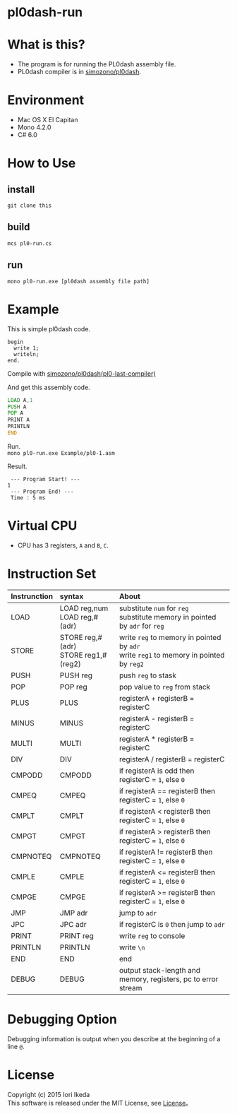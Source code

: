 # pl0dash-run

# What is this?
+ The program is for  running the PL0dash assembly file.
+ PL0dash compiler is in [simozono/pl0dash](https://github.com/simozono/pl0dash).

# Environment
+ Mac OS X El Capitan
+ Mono 4.2.0
+ C# 6.0

# How to Use

## install
`git clone this`

## build
`mcs pl0-run.cs`

## run
`mono pl0-run.exe [pl0dash assembly file path]`

# Example

This is simple pl0dash code.
```c:pl0dash.pl0
begin
  write 1;
  writeln;
end.
```
Compile with [simozono/pl0dash(pl0-last-compiler)](https://github.com/simozono/pl0dash)

And get this assembly code.
```text:Example/pl0-1.asm
LOAD A,1
PUSH A
POP A
PRINT A
PRINTLN
END
```

Run.  
`mono pl0-run.exe Example/pl0-1.asm`

Result.
```test:result
 --- Program Start! ---
1
 --- Program End! ---
 Time : 5 ms
```

# Virtual CPU
+ CPU has 3 registers, `A` and `B`, `C`.

# Instruction Set
|Instrunction|               syntax                 |About|
|:-----------|:-------------------------------------|:----|
|LOAD        |LOAD reg,num<br>LOAD reg,#(adr)       |substitute `num` for `reg`<br>substitute memory in pointed by `adr` for `reg`|
|STORE       |STORE reg,#(adr)<br>STORE reg1,#(reg2)|write `reg` to memory in pointed by `adr`<br>write `reg1` to memory in pointed by `reg2`|
|PUSH        |PUSH reg                              |push `reg` to stask|
|POP         |POP reg                               |pop value to `reg` from stack|
|PLUS        |PLUS                                  |registerA + registerB = registerC|
|MINUS       |MINUS                                 |registerA - registerB = registerC|
|MULTI       |MULTI                                 |registerA * registerB = registerC|
|DIV         |DIV                                   |registerA / registerB = registerC|
|CMPODD      |CMPODD                                |if registerA is odd then registerC = `1`, else `0`|
|CMPEQ       |CMPEQ                                 |if registerA == registerB then registerC = `1`, else `0`|
|CMPLT       |CMPLT                                 |if registerA < registerB then registerC = `1`, else `0`|
|CMPGT       |CMPGT                                 |if registerA > registerB then registerC = `1`, else `0`|
|CMPNOTEQ    |CMPNOTEQ                              |if registerA != registerB then registerC = `1`, else `0`|
|CMPLE       |CMPLE                                 |if registerA <= registerB then registerC = `1`, else `0`|
|CMPGE       |CMPGE                                 |if registerA >= registerB then registerC = `1`, else `0`|
|JMP         |JMP adr                               |jump to `adr`|
|JPC         |JPC adr                               |if registerC is `0` then jump to `adr`|
|PRINT       |PRINT reg                             |write `reg` to console|
|PRINTLN     |PRINTLN                               |write `\n`|
|END         |END                                   |end|
|DEBUG       |DEBUG                                 |output stack-length and memory, registers, pc to error stream|

# Debugging Option
Debugging information is output when you describe at the beginning of a line `@`.

# License
Copyright (c) 2015 Iori Ikeda  
This software is released under the MIT License, see [License](https://github.com/NotFounds/pl0dash-run/blob/master/LICENSE)。
